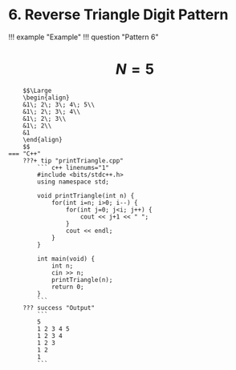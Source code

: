 # 6. Reverse Triangle Digit Pattern

!!! example "Example"
    !!! question "Pattern 6"
        <h1 align="center">$N = 5$</h1>
        
        $$\Large
        \begin{align}
        &1\; 2\; 3\; 4\; 5\\
        &1\; 2\; 3\; 4\\
        &1\; 2\; 3\\
        &1\; 2\\
        &1
        \end{align}
        $$
    === "C++"
        ???+ tip "printTriangle.cpp"
            ``` c++ linenums="1"
            #include <bits/stdc++.h>
            using namespace std;

            void printTriangle(int n) {
                for(int i=n; i>0; i--) {
                    for(int j=0; j<i; j++) {
                        cout << j+1 << " ";
                    }
                    cout << endl;
                }
            }

            int main(void) {
                int n;
                cin >> n;
                printTriangle(n);
                return 0;
            }
            ```
        ??? success "Output"
            ```
            5
            1 2 3 4 5
            1 2 3 4
            1 2 3 
            1 2  
            1
            ```